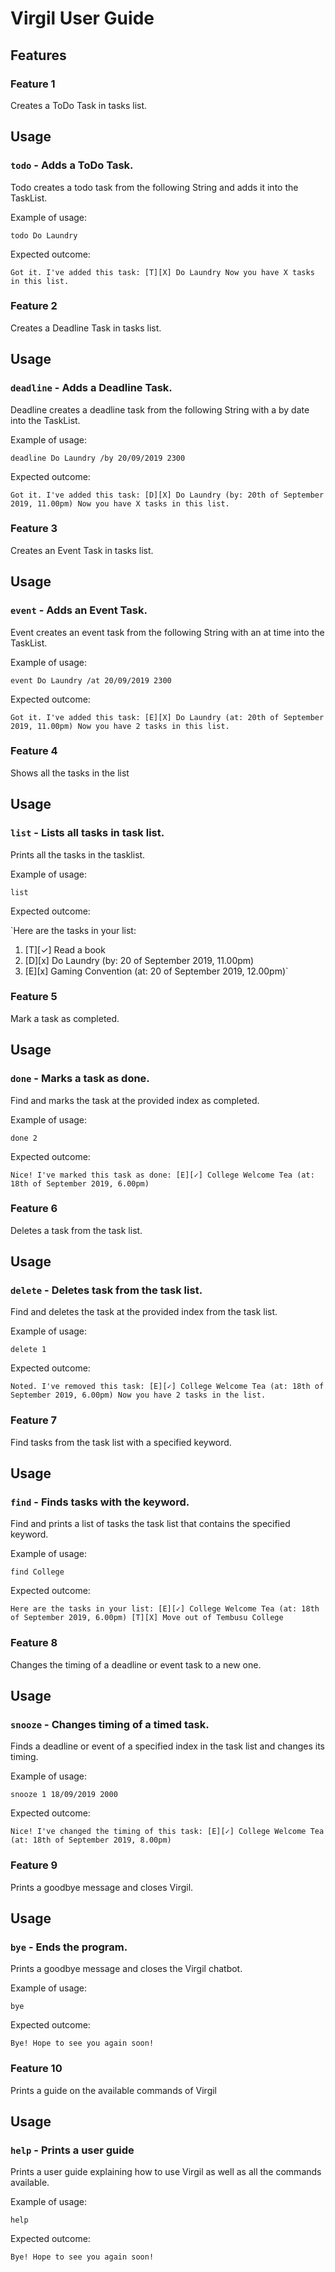 # Virgil User Guide

## Features 

### Feature 1 
Creates a ToDo Task in tasks list.

## Usage

### `todo` - Adds a ToDo Task.

Todo creates a todo task from the following String and adds it into the TaskList.

Example of usage: 

`todo Do Laundry`

Expected outcome:

`Got it. I've added this task:
  [T][X] Do Laundry
Now you have X tasks in this list.`

### Feature 2
Creates a Deadline Task in tasks list.

## Usage

### `deadline` - Adds a Deadline Task.

Deadline creates a deadline task from the following String with a by date into the TaskList.

Example of usage: 

`deadline Do Laundry /by 20/09/2019 2300`

Expected outcome:

`Got it. I've added this task:
  [D][X] Do Laundry (by: 20th of September 2019, 11.00pm)
Now you have X tasks in this list.`

### Feature 3
Creates an Event Task in tasks list.

## Usage

### `event` - Adds an Event Task.

Event creates an event task from the following String with an at time into the TaskList.

Example of usage: 

`event Do Laundry /at 20/09/2019 2300`

Expected outcome:

`Got it. I've added this task:
  [E][X] Do Laundry (at: 20th of September 2019, 11.00pm)
Now you have 2 tasks in this list.`

### Feature 4
Shows all the tasks in the list

## Usage

### `list` - Lists all tasks in task list.

Prints all the tasks in the tasklist.

Example of usage: 

`list`

Expected outcome:

`Here are the tasks in your list:
1. [T][✓] Read a book
2. [D][x] Do Laundry (by: 20 of September 2019, 11.00pm)
3. [E][x] Gaming Convention (at: 20 of September 2019, 12.00pm)`

### Feature 5
Mark a task as completed.

## Usage

### `done` - Marks a task as done.

Find and marks the task at the provided index as completed.

Example of usage: 

`done 2`

Expected outcome:

`Nice! I've marked this task as done:
  [E][✓] College Welcome Tea (at: 18th of September 2019, 6.00pm)`

### Feature 6
Deletes a task from the task list.

## Usage

### `delete` - Deletes task from the task list.

Find and deletes the task at the provided index from the task list.

Example of usage: 

`delete 1`

Expected outcome:

`Noted. I've removed this task:
  [E][✓] College Welcome Tea (at: 18th of September 2019, 6.00pm)
 Now you have 2 tasks in the list.`

### Feature 7
Find tasks from the task list with a specified keyword.

## Usage

### `find` - Finds tasks with the keyword.

Find and prints a list of tasks the task list that contains the specified keyword.

Example of usage: 

`find College`

Expected outcome:

`Here are the tasks in your list:
  [E][✓] College Welcome Tea (at: 18th of September 2019, 6.00pm)
  [T][X] Move out of Tembusu College`

### Feature 8
Changes the timing of a deadline or event task to a new one.

## Usage

### `snooze` - Changes timing of a timed task.

Finds a deadline or event of a specified index in the task list and changes its timing.

Example of usage: 

`snooze 1 18/09/2019 2000`

Expected outcome:

`Nice! I've changed the timing of this task:
  [E][✓] College Welcome Tea (at: 18th of September 2019, 8.00pm)`

### Feature 9
Prints a goodbye message and closes Virgil.

## Usage

### `bye` - Ends the program.

Prints a goodbye message and closes the Virgil chatbot.

Example of usage: 

`bye`

Expected outcome:

`Bye! Hope to see you again soon!`

### Feature 10
Prints a guide on the available commands of Virgil

## Usage

### `help` - Prints a user guide

Prints a user guide explaining how to use Virgil as well as all the commands
available.

Example of usage: 

`help`

Expected outcome:

`Bye! Hope to see you again soon!`





